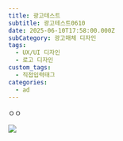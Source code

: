```yaml
---
title: 광고테스트
subtitle: 광고테스트0610
date: 2025-06-10T17:58:00.000Z
subCategory: 광고매체 디자인
tags:
  - UX/UI 디자인
  - 로고 디자인
custom_tags:
  - 직접입력태그
categories:
  - ad
---
```

ㅇㅇ

![](/img/uploads/1749463761603.jpg)
